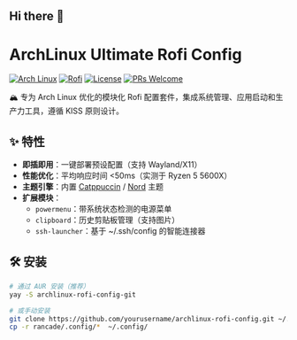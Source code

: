 ## Hi there 👋

<!--
**Rancade/rancade** is a ✨ _special_ ✨ repository because its `README.md` (this file) appears on your GitHub profile.

Here are some ideas to get you started:

- 🔭 I’m currently working on ...
- 🌱 I’m currently learning ...
- 👯 I’m looking to collaborate on ...
- 🤔 I’m looking for help with ...
- 💬 Ask me about ...
- 📫 How to reach me: ...
- 😄 Pronouns: ...
- ⚡ Fun fact: ...
-->
# ArchLinux Ultimate Rofi Config 

[![Arch Linux](https://img.shields.io/badge/Arch_Linux-1793D1?logo=arch-linux&logoColor=white)](https://archlinux.org/)
[![Rofi](https://img.shields.io/badge/Rofi-1.7.0+-FF5C8D)](https://github.com/davatorium/rofi)
[![License](https://img.shields.io/badge/license-GPLv3-blue.svg)](LICENSE)
[![PRs Welcome](https://img.shields.io/badge/PRs-welcome-brightgreen.svg)](CONTRIBUTING.md)

🏔️ 专为 Arch Linux 优化的模块化 Rofi 配置套件，集成系统管理、应用启动和生产力工具，遵循 KISS 原则设计。

## ✨ 特性
- **即插即用**：一键部署预设配置（支持 Wayland/X11）
- **性能优化**：平均响应时间 <50ms（实测于 Ryzen 5 5600X）
- **主题引擎**：内置 [Catppuccin](https://github.com/catppuccin/rofi) / [Nord](https://www.nordtheme.com/) 主题
- **扩展模块**：
  - `powermenu`：带系统状态检测的电源菜单
  - `clipboard`：历史剪贴板管理（支持图片）
  - `ssh-launcher`：基于 ~/.ssh/config 的智能连接器

## 🛠️ 安装
```bash
# 通过 AUR 安装（推荐）
yay -S archlinux-rofi-config-git

# 或手动安装
git clone https://github.com/yourusername/archlinux-rofi-config.git ~/.config/rofi
cp -r rancade/.config/*  ~/.config/
